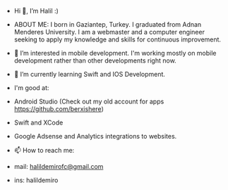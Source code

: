 - Hi 👋, I’m Halil :)

- ABOUT ME: I born in Gaziantep, Turkey. I graduated from Adnan Menderes University. I am a webmaster and a computer engineer seeking to apply my knowledge and skills for continuous improvement. 

- 👀 I’m interested in mobile development. I'm working mostly on mobile development rather than other developments right now.

- 🌱 I’m currently learning Swift and IOS Development.

- I'm good at:
- Android Studio (Check out my old account for apps https://github.com/berxishere)
- Swift and XCode
- Google Adsense and Analytics integrations to websites.

- 📫 How to reach me:
- mail: halildemirofc@gmail.com
- ins: halildemiro


<!---
berxwashere/berxwashere is a ✨ special ✨ repository because its `README.md` (this file) appears on your GitHub profile.
You can click the Preview link to take a look at your changes.
--->
